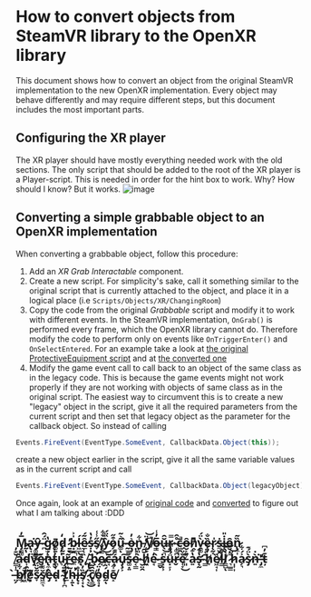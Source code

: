 # How to convert objects from SteamVR library to the OpenXR library
This document shows how to convert an object from the original SteamVR implementation to the new OpenXR implementation. Every object may behave differently and may require different steps, but this document includes the most important parts.

## Configuring the XR player
The XR player should have mostly everything needed work with the old sections. The only script that should be added to the root of the XR player is a Player-script. This is needed in order for the hint box to work. Why? How should I know? But it works.
![image](https://user-images.githubusercontent.com/9552313/219685147-1dccf120-796c-4fad-bc14-7b6802ecfd73.png)

## Converting a simple grabbable object to an OpenXR implementation
When converting a grabbable object, follow this procedure:

1. Add an _XR Grab Interactable_ component.
2. Create a new script. For simplicity's sake, call it something similar to the original script that is currently attached to the object, and place it in a logical place (i.e `Scripts/Objects/XR/ChangingRoom`)
3. Copy the code from the original _Grabbable_ script and modify it to work with different events. In the SteamVR implementation, `OnGrab()` is performed every frame, which the OpenXR library cannot do. Therefore modify the code to perform only on events like `OnTriggerEnter()` and `OnSelectEntered`. For an example take a look at [the original ProtectiveEquipment script](/Assets/Scripts/Objects/ProtectiveClothing.cs) and at [the converted one](https://github.com/FarmasiaVR/farmasia-vr/blob/stagingxr/Assets/Scripts/Objects/XR/ChangingRoom/XRProtectiveClothing.cs)
4. Modify the game event call to call back to an object of the same class as in the legacy code. This is because the game events might not work properly if they are not working with objects of same class as in the original script. The easiest way to circumvent this is to create a new "legacy" object in the script, give it all the required parameters from the current script and then set that legacy object as the parameter for the callback object. So instead of calling 
```C#
Events.FireEvent(EventType.SomeEvent, CallbackData.Object(this));
```
create a new object earlier in the script, give it all the same variable values as in the current script and call
```C#
Events.FireEvent(EventType.SomeEvent, CallbackData.Object(legacyObject));
```
Once again, look at an example of [original code](/Assets/Scripts/Objects/ProtectiveClothing.cs) and [converted](https://github.com/FarmasiaVR/farmasia-vr/blob/stagingxr/Assets/Scripts/Objects/XR/ChangingRoom/XRProtectiveClothing.cs) to figure out what I am talking about :DDD

## **M̴̡̳͚̅̓a̴̢̘̤͘y̶͚͇͇̑ ̴̪̈́̂g̷̫̜̔ͅō̸͚̱̦d̷͔̰̱̒ ̷̱̱̓b̷͙̱̍͐ĺ̵͖̲ͅê̷̲͂́ṣ̵͕̓̔s̸̞̋̾͑ ̸̡͊̀͋ỳ̴̏̈́͜͜o̷̗͒̋u̵͚͂͛͂ͅ ̴̰̫͍̀ọ̶̡͛̓n̵̬͋ ̸̜̙̓̈͝y̸̙̦͆̚̚o̶̟̅̓̾ŭ̶̖̑͜r̷̡̤̿ ̴̩͚̪̊̑c̶͖̭̄̚ô̶̮̙͍ṋ̷͊͆v̵̯͚̀̈́ȅ̴̝̟̐r̷̨̰̞̍ṡ̶̼̮̯i̶̜̰̇̎ȏ̵̮̣n̷̢̼͎̏͂ ̸͇̩̝̌͊̓à̵͔́d̵͎̯͍̔͂́v̵̡͠e̷̬͈̋ǹ̶̢̼͓͐̄t̵̨̬̾̇̀u̵͉͑̓́r̵͉͈̃͝e̴̼̚ṣ̷͉̌,̸̭̏̀̍ ̵̡̢̠̆͐b̴̛̖͝e̷̘̿̾̐c̶̘̃á̷̄͊ͅu̵̡̧͕͠s̵͚̣͍̿e̷͔̳͗̍̇ ̴̮̤̯̀̎͑ẖ̸͖̆̑e̴̘̒ ̶͇̬̀̿͘s̶͓̟͕̚ǘ̴͓̠̹͋͆r̶̬̚e̵̜̞̐̈́͜ ̸͈͊a̵͍̔͊s̵̨̛̰̔͒ ̴͇̄͑ḣ̸̞̈́̊ȅ̸͖̘͎l̶̳̽͊͝l̸̳̺̀̀͝ͅ ̷͉̲̳͌͝h̷̩͎͎͗a̷̗͉͐́͋s̷̡̀̈́͊ǹ̶͍̇͘'̶̡̼̓ț̵͊̓͆ ̶̤̗̀b̸̼͋l̸̨͙͖̃̕͝e̸̛̦͉͊͑s̷̞͂̌̈́š̸͖̼͉͌͗ȅ̶̡d̴͓̾͆ ̴̢̛̹̪̋̈́t̸̲͋͠h̴̛̩̱̃͘ͅi̶̢̟̊s̸̛̜̟̏̓ͅ ̷̖͔̈́̔͜ĉ̸̢͇̑̃o̴̥̘͙̒̈́͝d̴̰́̂͋ͅe̸̝͊͋**
